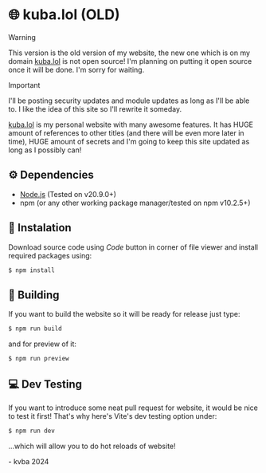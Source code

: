 # 🌐 kuba.lol (OLD)
> [!WARNING]
> This version is the old version of my website, the new one which is on my domain [kuba.lol](https://kuba.lol) is not open source! I'm planning on putting it open source once it will be done. I'm sorry for waiting.

> [!IMPORTANT]
> I'll be posting security updates and module updates as long as I'll be able to. I like the idea of this site so I'll rewrite it someday.
> 
[kuba.lol](https://kuba.lol) is my personal website with many awesome features. It has HUGE amount of references to other titles (and there will be even more later in time), HUGE amount of secrets and I'm going to keep this site updated as long as I possibly can!
## ⚙ Dependencies
- [Node.js](https://nodejs.org/en/download/) (Tested on v20.9.0+)
- npm (or any other working package manager/tested on npm v10.2.5+)
## 🔧 Instalation
Download source code using *Code* button in corner of file viewer and install required packages using:
```bash
$ npm install
```
## 🧱 Building
If you want to build the website so it will be ready for release just type:
```bash
$ npm run build
```
and for preview of it:
```bash
$ npm run preview
```
## 💻 Dev Testing
If you want to introduce some neat pull request for website, it would be nice to test it first! That's why here's Vite's dev testing option under:
```bash
$ npm run dev
```
...which will allow you to do hot reloads of website!  
  
  
  
  
\- kvba 2024

